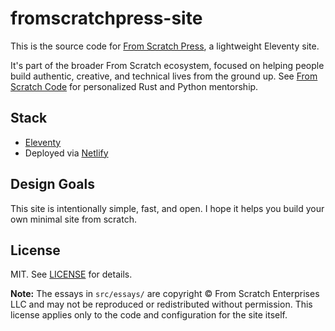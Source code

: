 # fromscratchpress-site

This is the source code for [From Scratch Press](https://fromscratchpress.com/), a lightweight Eleventy site.

It's part of the broader From Scratch ecosystem, focused on helping people build authentic, creative, and technical lives from the ground up. See [From Scratch Code](https://fromscratchcode.com/) for personalized Rust and Python mentorship.

## Stack

- [Eleventy](https://www.11ty.dev/)
- Deployed via [Netlify](https://www.netlify.com/)

## Design Goals

This site is intentionally simple, fast, and open. I hope it helps you build your own minimal site from scratch.

## License

MIT. See [LICENSE](LICENSE) for details.

**Note:** The essays in `src/essays/` are copyright © From Scratch Enterprises LLC and may not be reproduced or redistributed without permission. This license applies only to the code and configuration for the site itself.
